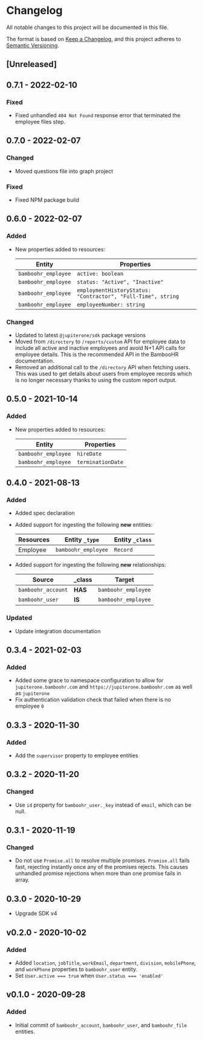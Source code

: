 # Changelog

All notable changes to this project will be documented in this file.

The format is based on [Keep a Changelog](https://keepachangelog.com/en/1.0.0/),
and this project adheres to
[Semantic Versioning](https://semver.org/spec/v2.0.0.html).

## [Unreleased]

## 0.7.1 - 2022-02-10

### Fixed

- Fixed unhandled `404 Not Found` response error that terminated the employee
  files step.

## 0.7.0 - 2022-02-07

### Changed

- Moved questions file into graph project

### Fixed

- Fixed NPM package build

## 0.6.0 - 2022-02-07

### Added

- New properties added to resources:

  | Entity              | Properties                                                   |
  | ------------------- | ------------------------------------------------------------ |
  | `bamboohr_employee` | `active: boolean`                                            |
  | `bamboohr_employee` | `status: "Active", "Inactive"`                               |
  | `bamboohr_employee` | `employmentHistoryStatus: "Contractor", "Full-Time", string` |
  | `bamboohr_employee` | `employeeNumber: string`                                     |

### Changed

- Updated to latest `@jupiterone/sdk` package versions
- Moved from `/directory` to `/reports/custom` API for employee data to include
  all active and inactive employees and avoid N+1 API calls for employee
  details. This is the recommended API in the BambooHR documentation.
- Removed an additional call to the `/directory` API when fetching users. This
  was used to get details about users from employee records which is no longer
  necessary thanks to using the custom report output.

## 0.5.0 - 2021-10-14

### Added

- New properties added to resources:

  | Entity              | Properties        |
  | ------------------- | ----------------- |
  | `bamboohr_employee` | `hireDate`        |
  | `bamboohr_employee` | `terminationDate` |

## 0.4.0 - 2021-08-13

### Added

- Added spec declaration
- Added support for ingesting the following **new** entities:

  | Resources | Entity `_type`      | Entity `_class` |
  | --------- | ------------------- | --------------- |
  | Employee  | `bamboohr_employee` | `Record`        |

- Added support for ingesting the following **new** relationships:

  | Source             | \_class | Target              |
  | ------------------ | ------- | ------------------- |
  | `bamboohr_account` | **HAS** | `bamboohr_employee` |
  | `bamboohr_user`    | **IS**  | `bamboohr_employee` |

### Updated

- Update integration documentation

## 0.3.4 - 2021-02-03

### Added

- Added some grace to namespace configuration to allow for
  `jupiterone.bamboohr.com` and `https://jupiterone.bamboohr.com` as well as
  `jupiterone`
- Fix authentication validation check that failed when there is no employee `0`

## 0.3.3 - 2020-11-30

### Added

- Add the `supervisor` property to employee entities

## 0.3.2 - 2020-11-20

### Changed

- Use `id` property for `bamboohr_user._key` instead of `email`, which can be
  null.

## 0.3.1 - 2020-11-19

### Changed

- Do not use `Promise.all` to resolve multiple promises. `Promise.all` fails
  fast, rejecting instantly once any of the promises rejects. This causes
  unhandled promise rejections when more than one promise fails in array.

## 0.3.0 - 2020-10-29

- Upgrade SDK v4

## v0.2.0 - 2020-10-02

### Added

- Added `location`, `jobTitle`, `workEmail`, `department`, `division`,
  `mobilePhone`, and `workPhone` properties to `bamboohr_user` entity.
- Set `User.active === true` when `User.status === 'enabled'`

## v0.1.0 - 2020-09-28

### Added

- Initial commit of `bamboohr_account`, `bamboohr_user`, and `bamboohr_file`
  entities.
